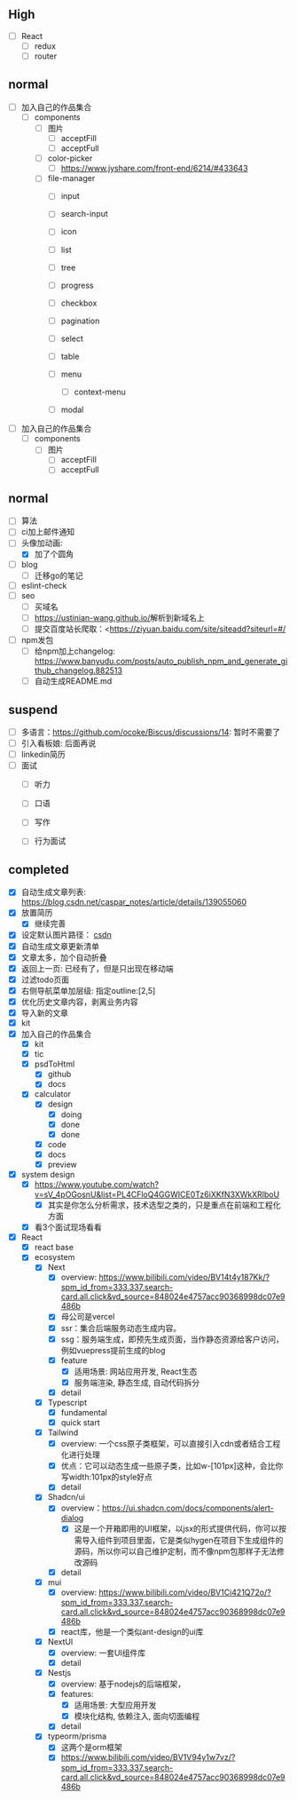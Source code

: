 ##  High

- [ ] React
	- [ ] redux
	- [ ] router
## normal

- [ ] 加入自己的作品集合
	- [ ] components
		- [ ] 图片
			- [ ] acceptFill
			- [ ] acceptFull
		- [ ] color-picker
			- [ ] https://www.jyshare.com/front-end/6214/#433643
		- [ ] file-manager
			- [ ] input
			- [ ] search-input
			- [ ] icon
			- [ ] list
			- [ ] tree
			- [ ] progress
			- [ ] checkbox
			- [ ] pagination
			- [ ] select
			- [ ] table
			- [ ] menu
				- [ ] context-menu
			- [ ] modal


- [ ] 加入自己的作品集合
	- [ ] components
		- [ ] 图片
			- [ ] acceptFill
			- [ ] acceptFull
## normal

- [ ] 算法
- [ ] ci加上邮件通知
- [ ] 头像加动画: 
    - [x] 加了个圆角
- [ ] blog
	- [ ] 迁移go的笔记
- [ ] eslint-check
- [ ] seo
	- [ ] 买域名
	- [ ] <https://ustinian-wang.github.io/>解析到新域名上
	- [ ] 提交百度站长爬取：<https://ziyuan.baidu.com/site/siteadd?siteurl=#/
- [ ] npm发包
	- [ ] 给npm加上changelog: <https://www.banyudu.com/posts/auto_publish_npm_and_generate_github_changelog.882513>
	- [ ] 自动生成README.md
## suspend

- [ ] 多语言：https://github.com/ocoke/Biscus/discussions/14: 暂时不需要了
- [ ] 引入看板娘: 后面再说
- [ ] linkedin简历
- [ ] 面试
	- [ ] 听力
	- [ ] 口语
	- [ ] 写作
	- [ ] 行为面试


## completed
- [x] 自动生成文章列表: https://blog.csdn.net/caspar_notes/article/details/139055060
- [x] 放置简历
    - [x] 继续完善
- [x] 设定默认图片路径： [csdn](https://blog.csdn.net/dxtql/article/details/126238947)
- [x] 自动生成文章更新清单
- [x] 文章太多，加个自动折叠
- [x] 返回上一页: 已经有了，但是只出现在移动端
- [x] 过滤todo页面
- [x] 右侧导航菜单加层级: 指定outline:[2,5]
- [x] 优化历史文章内容，剥离业务内容
- [x] 导入新的文章
 - [x]  kit
- [x] 加入自己的作品集合
	- [x] kit
	- [x] tic
	- [x] psdToHtml
		- [x] github
		- [x] docs
	- [x] calculator
		- [x] design
			- [x] doing
			- [x] done
			- [x] done
		- [x] code
		- [x] docs
		- [x] preview
- [x]  system design
	- [x] https://www.youtube.com/watch?v=sV_4pOGosnU&list=PL4CFloQ4GGWICE0Tz6iXKfN3XWkXRlboU
		- [x] 其实是你怎么分析需求，技术选型之类的，只是重点在前端和工程化方面
	- [x] 看3个面试现场看看

- [x] React
	- [x] react base
	- [x] ecosystem
		- [x] Next
			- [x] overview: https://www.bilibili.com/video/BV14t4y187Kk/?spm_id_from=333.337.search-card.all.click&vd_source=848024e4757acc90368998dc07e9486b
			- [x] 母公司是vercel
			- [x] ssr：集合后端服务动态生成内容。
			- [x] ssg：服务端生成，即预先生成页面，当作静态资源给客户访问，例如vuepress提前生成的blog
			- [x] feature
				- [x] 适用场景: 网站应用开发, React生态
				- [x] 服务端渲染, 静态生成, 自动代码拆分
			- [x] detail
		- [x] Typescript
			- [x] fundamental
			- [x] quick start
		- [x] Tailwind
			- [x] overview: 一个css原子类框架，可以直接引入cdn或者结合工程化进行处理
			- [x] 优点：它可以动态生成一些原子类，比如w-[101px]这种，会比你写width:101px的style好点
			- [x] detail
		- [x] Shadcn/ui
			- [x] overview：https://ui.shadcn.com/docs/components/alert-dialog
				- [x] 这是一个开箱即用的UI框架，以jsx的形式提供代码，你可以按需导入组件到项目里面，它是类似hygen在项目下生成组件的源码，所以你可以自己维护定制，而不像npm包那样子无法修改源码
			- [x] detail
		- [x] mui
			- [x] overview: https://www.bilibili.com/video/BV1Ci421Q72o/?spm_id_from=333.337.search-card.all.click&vd_source=848024e4757acc90368998dc07e9486b
			- [x] react库，他是一个类似ant-design的ui库
		- [x] NextUl
			- [x] overview: 一套UI组件库
			- [x] detail
		- [x] Nestjs
			- [x] overview: 基于nodejs的后端框架，
			- [x] features:
				- [x] 适用场景: 大型应用开发
				- [x] 模块化结构, 依赖注入, 面向切面编程
			- [x] detail
		- [x] typeorm/prisma
			- [x] 这两个是orm框架
			- [x] https://www.bilibili.com/video/BV1V94y1w7vz/?spm_id_from=333.337.search-card.all.click&vd_source=848024e4757acc90368998dc07e9486b